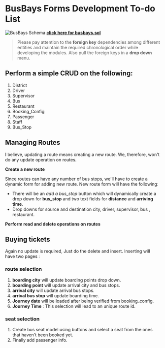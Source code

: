 # BusBays Forms Development To-do List

![BusBays Schema](https://user-images.githubusercontent.com/20136237/33782855-830fae2e-dc84-11e7-902d-af5fd7adb073.JPG)
[**click here for busbays.sql**](https://gist.github.com/sakib7/fc44d277ecdbbf3fc22c7bbfa3364a7c)

>Please pay attention to the **foreign key** dependencies among different entities and maintain the required chronological order while developing the modules. Also pull the foreign keys in a **drop down** menu.

## Perform a simple CRUD on the following:
1. District
2. Driver
3. Supervisor
4. Bus
5. Restaurant
6. Booking_Config
7. Passenger
8. Staff
9. Bus_Stop

## Managing Routes

I believe, updating a route means creating a new route. We, therefore, won't do any update operation on routes.

 **Create a new route**

 Since routes can have any number of bus stops, we'll have to create a dynamic form for adding new route. New route form will have the following:
- There will be an *add a bus_stop* button which will dynamically create a drop down for **bus_stop** and two text fields for **distance** and **arriving time**.
- Drop downs for source and destination city, driver, supervisor, bus , restaurant.  

 **Perform read and delete operations on routes**

## Buying tickets

Again no update is required, Just do the delete and insert. Inserting will have two pages : 
### route selection
1. **boarding city**  will update boarding points drop down.
2. **boarding point** will update arrival city and bus stops.
2. **arrival city** will update arrival bus stops.
3. **arrival bus stop** will update boarding time.
4. **Journey date** will be loaded after being verified from booking_config.
5. **Journey Time** :  This selection will lead to an unique route id.
### seat selection
1. Create bus seat model using buttons and select a seat from the ones that haven't been booked yet.
2. Finally add passenger info.
